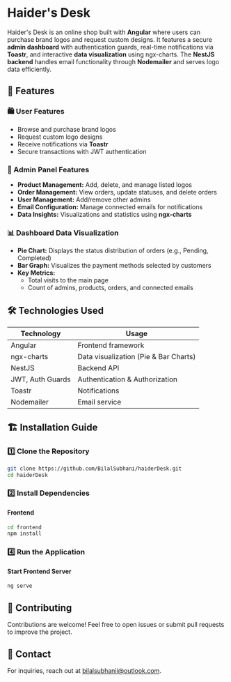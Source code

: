 # Haider's Desk

Haider's Desk is an online shop built with **Angular** where users can purchase brand logos and request custom designs. It features a secure **admin dashboard** with authentication guards, real-time notifications via **Toastr**, and interactive **data visualization** using ngx-charts. The **NestJS backend** handles email functionality through **Nodemailer** and serves logo data efficiently.

## 🚀 Features

### 🛍️ User Features

- Browse and purchase brand logos
- Request custom logo designs
- Receive notifications via **Toastr**
- Secure transactions with JWT authentication

### 🔑 Admin Panel Features

- **Product Management:** Add, delete, and manage listed logos
- **Order Management:** View orders, update statuses, and delete orders
- **User Management:** Add/remove other admins
- **Email Configuration:** Manage connected emails for notifications
- **Data Insights:** Visualizations and statistics using **ngx-charts**

### 📊 Dashboard Data Visualization

- **Pie Chart:** Displays the status distribution of orders (e.g., Pending, Completed)
- **Bar Graph:** Visualizes the payment methods selected by customers
- **Key Metrics:**
  - Total visits to the main page
  - Count of admins, products, orders, and connected emails

## 🛠️ Technologies Used

| **Technology**   | **Usage**                             |
| ---------------- | ------------------------------------- |
| Angular          | Frontend framework                    |
| ngx-charts       | Data visualization (Pie & Bar Charts) |
| NestJS           | Backend API                           |
| JWT, Auth Guards | Authentication & Authorization        |
| Toastr           | Notifications                         |
| Nodemailer       | Email service                         |

## 🏗️ Installation Guide

### 1️⃣ Clone the Repository

```sh
git clone https://github.com/BilalSubhani/haiderDesk.git
cd haiderDesk
```

### 2️⃣ Install Dependencies

#### Frontend

```sh
cd frontend
npm install
```

### 4️⃣ Run the Application

#### Start Frontend Server

```sh
ng serve
```

## 🤝 Contributing

Contributions are welcome! Feel free to open issues or submit pull requests to improve the project.

## 📩 Contact

For inquiries, reach out at [bilalsubhanii@outlook.com](mailto:bilalsubhanii@outlook.com).
